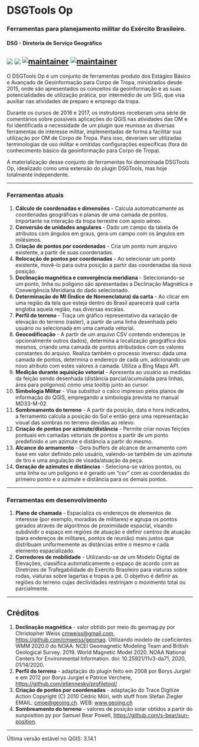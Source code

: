 # DSGTools Op
### Ferramentas para planejamento militar do Exército Brasileiro.
#### DSG - Diretoria de Serviço Geográfico

![](https://img.shields.io/badge/stable--version-2.0.7-brightgreen.svg) ![](https://img.shields.io/badge/stable--date-2020_08_12-green.svg) [![maintainer](https://img.shields.io/badge/maintainer-diegobenincasa-blue.svg)](http://github.com/diegobenincasa) [![maintainer](https://img.shields.io/badge/maintainer-JoaoFelipeAGuimaraes-blue.svg)](http://github.com/JoaoFelipeAGuimaraes)
---
O DSGTools Op é um conjunto de ferramentas produto dos Estágios Básico e Avançado de Geoinformação para Corpo de Tropa, ministrados desde 2015, onde são apresentados os conceitos da geoinformação e as suas potencialidades de utilização prática, por intermédio de um SIG, que visa auxiliar nas atividades de preparo e emprego da tropa.

Durante os cursos de 2016 e 2017, os instrutores receberam uma série de comentários sobre possíveis aplicações do QGIS nas atividades das OM e foi identificada a necessidade de um plugin que reunisse as diversas ferramentas de interesse militar, implementadas de forma a facilitar sua utilização por OM de Corpo de Tropa. Para isso, deveriam ser utilizadas terminologias de uso militar e omitidas configurações específicas (fora do conhecimento básico da geoinformação para Corpo de Tropa).

A materialização desse conjunto de ferramentas foi denominada DSGTools Op, idealizado como uma extensão do plugin DSGTools, mas hoje totalmente independente.

---
### Ferramentas atuais

1. **Cálculo de coordenadas e dimensões** - Calcula automaticamente as coordenadas geográficas e planas de uma camada de pontos. Importante na interação da tropa terrestre com apoio aéreo.
2. **Conversão de unidades angulares** - Dado um campo da tabela de atributos com ângulos em graus, gera um campo com os ângulos em milésimos.
3. **Criação de pontos por coordenadas** - Cria um ponto num arquivo existente, a partir de suas coordenadas.
4. **Relocação de pontos por coordenadas** - Ao selecionar um ponto existente, movê-lo para outra posição a partir das coordenadas da nova posição.
5. **Declinação magnética e convergência meridiana** - Selecionando-se um ponto, linha ou polígono são apresentadas a Declinação Magnética e Convergência Meridiana do dado selecionado.
6. **Determinação do MI (Índice de Nomenclatura) da carta** - Ao clicar em uma região da tela que esteja dentro do Brasil aparecerá qual carta engloba aquela região, nas diversas escalas.
7. **Perfil do terreno** - Traça um gráfico representativo da variação de elevação do terreno (raster), a partir de uma linha desenhada pelo usuário ou selecionada em uma camada vetorial.
8. **Geocodificação** - A partir de um arquivo CSV contendo endereços (e opcionalmente outros dados), determina a localização geográfica dos mesmos, criando uma camada de pontos atributados com os valores constantes do arquivo. Realiza também o processo inverso: dada uma camada de pontos, determina o endereço de cada um, adicionando um novo atributo com estes valores à camada. Utiliza a Bing Maps API.
9. **Medição durante aquisição vetorial** - Apresenta ao usuário as medidas da feição sendo desenhada (distância parcial/acumulada para linhas, área para polígonos) como uma tooltip junto ao cursor.
10. **Simbologia Militar** - Visa substituir o calco impresso pelos planos de informação do QGIS, empregando a simbologia prevista no manual MD33-M-02.
11. **Sombreamento do terreno** - A partir da posição, data e hora indicados, a ferramento calcula a posição do Sol e então gera uma representação visual das sombras no terreno devidas ao relevo.
12. **Criação de pontos por azimute/distância** - Permite criar novas feições pontuais em camadas vetoriais de pontos a partir de um ponto predefinido e um azimute e distância a partir do mesmo.
13. **Alcance do armamento** - Gera buffers de alcance de armamento com base em valor definido pelo usuário, valendo-se também de um azimute de tiro e uma angulação de visada/atuação da peça.
14. **Geração de azimutes e distâncias** - Seleciona-se vários pontos, ou uma linha ou um polígono e é gerado um “csv” com as coordenadas do primeiro ponto e o azimute e distância para os demais pontos.

---
### Ferramentas em desenvolvimento
1. **Plano de chamada** - Espacializa os endereços de elementos de interesse (por exemplo, moradias de militares) e agrupa os pontos gerados através de algoritmos de proximidade espacial, visando subdividir o espaço em regiões de atuação e definir centros de atuação (para endereços de militares, pontos de reunião) mais justos que distribuam uniformemente as distâncias entre o mesmo e cada elemento espacializado.
2. **Corredores de mobilidade** - Utilizando-se de um Modelo Digital de Elevações, classifica automaticamente o espaço de acordo com as Diretrizes de Trafegabilidade do Exército Brasileiro para viaturas sobre rodas, viaturas sobre lagartas e tropas a pé. O objetivo é definir as regiões do terreno cujas declividades restrinjam o movimento total ou parcialmente.

---
## Créditos
1. **Declinação magnética** - valor obtido por meio do geomag.py por Christopher Weiss cmweiss@gmail.com, https://github.com/cmweiss/geomag.  Utilizando modelo de coeficientes WMM 2020.0 do NOAA.
NCEI Geomagnetic Modeling Team and British Geological Survey. 2019. World Magnetic Model 2020. NOAA National Centers for Environmental Information. doi: 10.25921/11v3-da71, 2020, 01/14/2020.
2. **Perfil do terreno** - adaptação do plugin feito em 2008 por Borys Jurgiel e em 2012 por Borys Jurgiel e Patrice Verchere, https://github.com/etiennesky/profiletool/ .
3. **Criação de pontos por coordenadas** - adaptação do Trace Digitize Action Copyright (C) 2010  Cédric Möri, with stuff from Stefan Ziegler EMAIL: cmoe@geoing.ch. WEB: www.geoing.ch
4. **Sombreamento do terreno** - valores de posição solar obtidos a partir do sunposition.py por Samuel Bear Powell, https://github.com/s-bear/sun-position.

---
Última versão estável no QGIS: 3.14.1